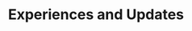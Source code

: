 ---
title: Experiences and Updates
draft: false
experiences:
  - title: Backend Engineering Internship
    organization:
      name: Atlan
      url: https://atlan.com/
    dates: 'June 2021 - Present'
    location: Remote
    writeup: >
      
  
  - title: Freelance Web Developer
    organization:
      name: The Yellow Filter
      url: https://theyellowfilter.net
    dates: 'Dec 2020 - Jan 2021'
    location:
    writeup: >
      Developed and deployed the company portfilio website to improve outreach. Used Gatsby and Firebase.
      
  - title: International Conference on Learning Representations
    organization:
      name: "Guide: Prof. Alexander Rush"
      url: https://example.org
    dates: 'March 2020 - April 2020'
    location: Cornell NLP, Cornell University
    writeup: >
      - Worked with Prof. Rush’s team to build the open source virtual conference portal for ICLR 2020. Implemented backend to manage all the submitted papers via the OpenReview API.
      
      - The portal gathered 1M+ page views, 100k+ video watches and 80k+ chat messages

  - title: Research Project, NLP
    organization:
      name: "Guide: Prof. Debajyoti Banik"
      url: https://scholar.google.com/citations?user=YKc7Kz0AAAAJ&hl=en
    dates: 'Dec 2019 - August 2020'
    location: KIIT University
    writeup: >
      - Worked with Prof. Banik on a research project titled 'Neural Network based Optimized Pruning Strategy for
       Statistical Machine Translation'

  - title: Web Team Lead
    organization:
      name: "Developer Students Club KIIT"
      url: https://example.org
    dates: 'Sept 2020 - Present'
    location: KIIT University
    writeup: >
      As a member of DSC KIIT I work with my team on various interesting projects and also make videos on various web development related topics.

  - title: Full Stack Web Developer
    organization:
      name: Desire Foundation
      url: http://desirefoundation.org
    dates: 'August 2019 - Present'
    location: KIIT University
    writeup: >
      I work on the team responsible for building and maintaining the website and blog. I mostly work with NodeJS, Gatsby and MySQL.



weight: 2
widget:
  handler: experiences

  # Options: sm, md, lg and xl. Default is md.
  width: lg

  sidebar:
    # Options: left and right. Leave blank to hide.
    position: left
    # Options: sm, md, lg and xl. Default is md.
    scale:
  
  background:
    # Options: primary, secondary, tertiary or any valid color value. Default is primary.
    color:
    image:
    # Options: auto, cover and contain. Default is auto.
    size:
    # Options: center, top, right, bottom, left.
    position:
    # Options: fixed, local, scroll.
    attachment: 
---
